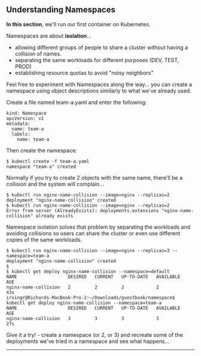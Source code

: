


## Understanding Namespaces

**In this section**, we'll run our first container on Kubernetes.

Namespaces are about **isolation**...

- allowing different groups of people to share a cluster without having a collision of names.
- separating the same workloads for different purposes (DEV, TEST, PROD)
- establishing resource quotas to avoid "noisy neighbors"

Feel free to experiment with Namespaces along the way... you can create a namespace using object descriptions similarly to what we've already used.

Create a file named team-a.yaml and enter the following:

```
kind: Namespace
apiVersion: v1
metadata:
  name: team-a
  labels:
    name: team-a

```

Then create the namespace:
```
$ kubectl create -f team-a.yaml
namespace "team-a" created

```

Normally if you try to create 2 objects with the same name, there'll be a collision and the system will complain...

```
$ kubectl run nginx-name-collision --image=nginx --replicas=2
deployment "nginx-name-collision" created
$ kubectl run nginx-name-collision --image=nginx --replicas=2
Error from server (AlreadyExists): deployments.extensions "nginx-name-collision" already exists
```

Namespace isolation solves that problem by separating the workloads and avoiding collisions so users can share the cluster or even use different copies of the same workloads.

```
$ kubectl run nginx-name-collision --image=nginx --replicas=3 --namespace=team-a
deployment "nginx-name-collision" created
$
$ kubectl get deploy nginx-name-collision --namespace=default
NAME                   DESIRED   CURRENT   UP-TO-DATE   AVAILABLE   AGE
nginx-name-collision   2         2         2            2           43s
irvingr@Richards-MacBook-Pro-2:~/Downloads/guestbook/namespace$ kubectl get deploy nginx-name-collision --namespace=team-a
NAME                   DESIRED   CURRENT   UP-TO-DATE   AVAILABLE   AGE
nginx-name-collision   3         3         3            3           27s

```

Give it a try! - create a namespace (or 2, or 3) and recreate some of the deployments we've tried in a namespace and see what happens... 



---
